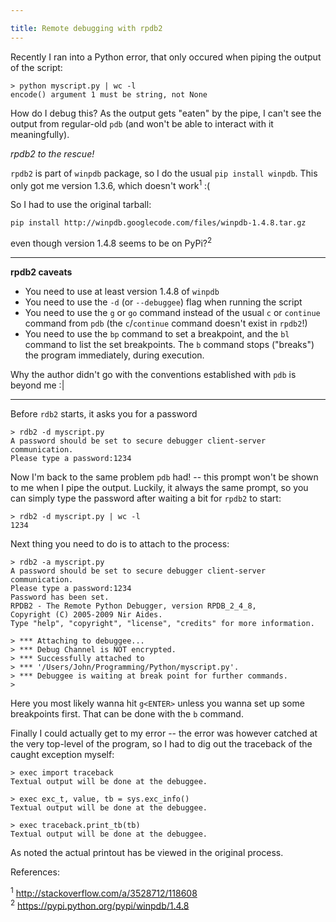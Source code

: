 ```yaml
---

title: Remote debugging with rpdb2
---
```


Recently I ran into a Python error, that only occured when piping the
output of the script:

    > python myscript.py | wc -l
    encode() argument 1 must be string, not None

How do I debug this? As the output gets "eaten" by the pipe, I can't see the
output from regular-old `pdb` (and won't be able to interact with it
meaningfully).

_rpdb2 to the rescue!_

`rpdb2` is part of `winpdb` package, so I do the usual `pip install winpdb`. 
This only got me version 1.3.6, which doesn't work<sup>1</sup> :(

So I had to use the original tarball:

    pip install http://winpdb.googlecode.com/files/winpdb-1.4.8.tar.gz

even though version 1.4.8 seems to be on PyPi?<sup>2</sup>

------
**rpdb2 caveats**
* You need to use at least version 1.4.8 of `winpdb`
* You need to use the `-d` (or `--debuggee`) flag when running the script
* You need to use the `g` or `go` command instead of the usual `c` or `continue` command from `pdb`
  (the `c`/`continue` command doesn't exist in `rpdb2`!)
* You need to use the `bp` command to set a breakpoint, and the `bl` command to list the set
  breakpoints. The `b` command stops ("breaks") the program immediately, during execution.  

Why the author didn't go with the conventions established with `pdb` is beyond me :|

-----

Before `rdb2` starts, it asks you for a password

    > rdb2 -d myscript.py
    A password should be set to secure debugger client-server communication.
    Please type a password:1234

Now I'm back to the same problem `pdb` had! -- this prompt won't be shown to me when I pipe the output.
Luckily, it always the same prompt, so you can simply type the password after waiting a bit for
`rpdb2` to start:

    > rdb2 -d myscript.py | wc -l
    1234
    
Next thing you need to do is to attach to the process:

    > rdb2 -a myscript.py
    A password should be set to secure debugger client-server communication.
    Please type a password:1234
    Password has been set.
    RPDB2 - The Remote Python Debugger, version RPDB_2_4_8,
    Copyright (C) 2005-2009 Nir Aides.
    Type "help", "copyright", "license", "credits" for more information.
    
    > *** Attaching to debuggee...
    > *** Debug Channel is NOT encrypted.
    > *** Successfully attached to
    > *** '/Users/John/Programming/Python/myscript.py'.
    > *** Debuggee is waiting at break point for further commands.
    > 

Here you most likely wanna hit `g<ENTER>` unless you wanna set up some breakpoints
first. That can be done with the `b` command.

Finally I could actually get to my error -- the error was however catched at the very
top-level of the program, so I had to dig out the traceback of the caught exception
myself:

    > exec import traceback
    Textual output will be done at the debuggee.
    
    > exec exc_t, value, tb = sys.exc_info()
    Textual output will be done at the debuggee.
    
    > exec traceback.print_tb(tb)
    Textual output will be done at the debuggee.

As noted the actual printout has be viewed in the original process.

References:

<sup>1</sup> http://stackoverflow.com/a/3528712/118608  
<sup>2</sup> https://pypi.python.org/pypi/winpdb/1.4.8  
